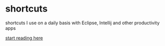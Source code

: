 shortcuts
=========

shortcuts I use on a daily basis with Eclipse, Intellij and other productivity apps


[start reading here](shortcuts.md)

